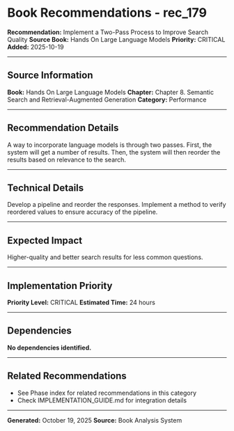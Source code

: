 # Book Recommendations - rec_179

**Recommendation:** Implement a Two-Pass Process to Improve Search Quality
**Source Book:** Hands On Large Language Models
**Priority:** CRITICAL
**Added:** 2025-10-19

---

## Source Information

**Book:** Hands On Large Language Models
**Chapter:** Chapter 8. Semantic Search and Retrieval-Augmented Generation
**Category:** Performance

---

## Recommendation Details

A way to incorporate language models is through two passes. First, the system will get a number of results. Then, the system will then reorder the results based on relevance to the search.

---

## Technical Details

Develop a pipeline and reorder the responses. Implement a method to verify reordered values to ensure accuracy of the pipeline.

---

## Expected Impact

Higher-quality and better search results for less common questions.

---

## Implementation Priority

**Priority Level:** CRITICAL
**Estimated Time:** 24 hours

---

## Dependencies

**No dependencies identified.**

---

## Related Recommendations

- See Phase index for related recommendations in this category
- Check IMPLEMENTATION_GUIDE.md for integration details

---

**Generated:** October 19, 2025
**Source:** Book Analysis System
